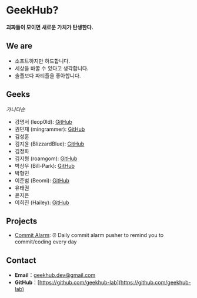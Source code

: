 # GeekHub?

**괴짜들이 모이면 새로운 가치가 탄생한다.**

## We are

* 소프트하지만 하드합니다.
* 세상을 바꿀 수 있다고 생각합니다.
* 솔플보다 파티플을 좋아합니다.

## Geeks

*가나다순*

* 강명서 (leop0ld): [GitHub](https://github.com/leop0ld)
* 권민재 (mingrammer): [GitHub](https://github.com/mingrammer)
* 김성훈
* 김지윤 (BlizzardBlue): [GitHub](https://github.com/BlizzardBlue)
* 김정화
* 김지형 (roamgom): [GitHub](https://github.com/roamgom)
* 박상우 (Bill-Park): [GitHub](https://github.com/Bill-Park)
* 박형민
* 이준범 (Beomi): [GitHub](https://github.com/Beomi)
* 유태권
* 윤지은 
* 이희진 (Hailey): [GitHub](https://github.com/foxwavez)

## Projects

* [Commit Alarm](https://github.com/geekhub-lab/commit-alarm): :alarm_clock: Daily commit alarm pusher to remind you to commit/coding every day

## Contact

* **Email**：geekhub.dev@gmail.com
* **GitHub**：[https://github.com/geekhub-lab](https://github.com/geekhub-lab)
